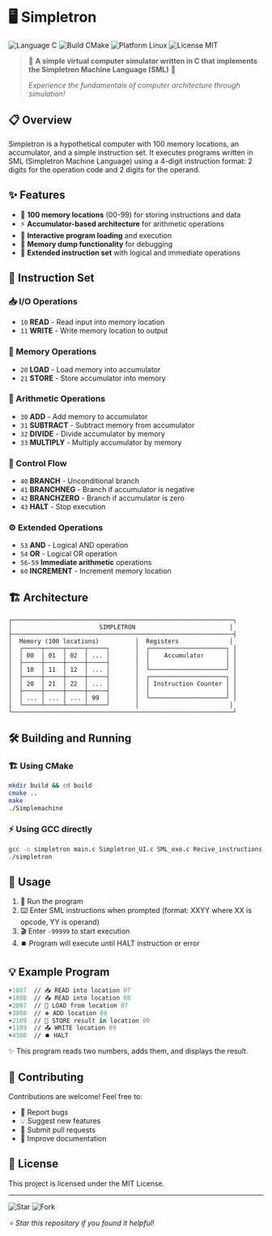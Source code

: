 # 🖥️ Simpletron

![Language C](https://img.shields.io/badge/Language-C-blue?style=for-the-badge&logo=c)
![Build CMake](https://img.shields.io/badge/Build-CMake-red?style=for-the-badge&logo=cmake)
![Platform Linux](https://img.shields.io/badge/Platform-Linux-orange?style=for-the-badge&logo=linux)
![License MIT](https://img.shields.io/badge/License-MIT-green?style=for-the-badge)



> 🚀 **A simple virtual computer simulator written in C that implements the Simpletron Machine Language (SML)** 🚀
>
> *Experience the fundamentals of computer architecture through simulation!*

## 📋 Overview

Simpletron is a hypothetical computer with 100 memory locations, an accumulator, and a simple instruction set. It executes programs written in SML (Simpletron Machine Language) using a 4-digit instruction format: 2 digits for the operation code and 2 digits for the operand.

## ✨ Features

- 🎯 **100 memory locations** (00-99) for storing instructions and data
- ⚡ **Accumulator-based architecture** for arithmetic operations
- 🔄 **Interactive program loading** and execution
- 🐛 **Memory dump functionality** for debugging
- 🚀 **Extended instruction set** with logical and immediate operations

## 📖 Instruction Set

### 📥 I/O Operations

- `10` **READ** - Read input into memory location
- `11` **WRITE** - Write memory location to output

### 💾 Memory Operations

- `20` **LOAD** - Load memory into accumulator
- `21` **STORE** - Store accumulator into memory

### 🧮 Arithmetic Operations

- `30` **ADD** - Add memory to accumulator
- `31` **SUBTRACT** - Subtract memory from accumulator
- `32` **DIVIDE** - Divide accumulator by memory
- `33` **MULTIPLY** - Multiply accumulator by memory

### 🔀 Control Flow

- `40` **BRANCH** - Unconditional branch
- `41` **BRANCHNEG** - Branch if accumulator is negative
- `42` **BRANCHZERO** - Branch if accumulator is zero
- `43` **HALT** - Stop execution

### ⚙️ Extended Operations

- `53` **AND** - Logical AND operation
- `54` **OR** - Logical OR operation
- `56-59` **Immediate arithmetic** operations
- `60` **INCREMENT** - Increment memory location

## 🏗️ Architecture

```ascii
┌─────────────────────────────────────────────────────────────┐
│                        SIMPLETRON                          │
├─────────────────────────────────────────────────────────────┤
│  Memory (100 locations)          │  Registers              │
│  ┌─────┬─────┬─────┬─────┐       │  ┌─────────────────────┐ │
│  │ 00  │ 01  │ 02  │ ... │       │  │    Accumulator      │ │
│  ├─────┼─────┼─────┼─────┤       │  │                     │ │
│  │ 10  │ 11  │ 12  │ ... │       │  └─────────────────────┘ │
│  ├─────┼─────┼─────┼─────┤       │  ┌─────────────────────┐ │
│  │ 20  │ 21  │ 22  │ ... │       │  │ Instruction Counter │ │
│  ├─────┼─────┼─────┼─────┤       │  │                     │ │
│  │ ... │ ... │ ... │ 99  │       │  └─────────────────────┘ │
│  └─────┴─────┴─────┴─────┘       │                         │
└─────────────────────────────────────────────────────────────┘
```

## 🛠️ Building and Running

### 🏗️ Using CMake

```bash
mkdir build && cd build
cmake ..
make
./Simplemachine
```

### ⚡ Using GCC directly

```bash
gcc -o simpletron main.c Simpletron_UI.c SML_exe.c Recive_instructions.c Excute.c "Fetch&Decode.c"
./simpletron
```

## 🚀 Usage

1. 🏃 Run the program
2. ⌨️ Enter SML instructions when prompted (format: XXYY where XX is opcode, YY is operand)
3. 🎬 Enter `-99999` to start execution
4. ⏹️ Program will execute until HALT instruction or error

## 💡 Example Program

```sml
+1007  // 📥 READ into location 07
+1008  // 📥 READ into location 08
+2007  // 💾 LOAD from location 07
+3008  // ➕ ADD location 08
+2109  // 💾 STORE result in location 09
+1109  // 📤 WRITE location 09
+4300  // ⏹️ HALT
```

✨ This program reads two numbers, adds them, and displays the result.

## 🤝 Contributing

Contributions are welcome! Feel free to:

- 🐛 Report bugs
- 💡 Suggest new features
- 🔧 Submit pull requests
- 📖 Improve documentation

## 📄 License

This project is licensed under the MIT License.

---



![Star](https://img.shields.io/github/stars/AbdelrahmanElshahat/simpletron?style=social)
![Fork](https://img.shields.io/github/forks/AbdelrahmanElshahat/simpletron?style=social)

*⭐ Star this repository if you found it helpful!*

